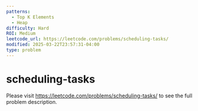 ```yaml
---
patterns:
  - Top K Elements
  - Heap
difficulty: Hard
ROI: Medium
leetcode_url: https://leetcode.com/problems/scheduling-tasks/
modified: 2025-03-22T23:57:31-04:00
type: problem
---
```


# scheduling-tasks

Please visit https://leetcode.com/problems/scheduling-tasks/ to see the full problem description.
